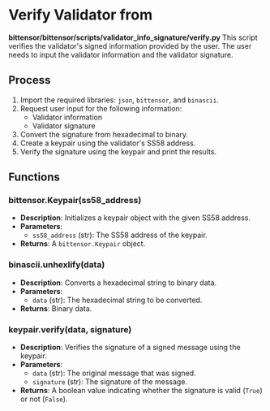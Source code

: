 # Verify Validator from 
**bittensor/bittensor/scripts/validator_info_signature/verify.py**
This script verifies the validator's signed information provided by the user. The user needs to input the validator information and the validator signature.

## Process

1. Import the required libraries: `json`, `bittensor`, and `binascii`.
2. Request user input for the following information:
   - Validator information
   - Validator signature
3. Convert the signature from hexadecimal to binary.
4. Create a keypair using the validator's SS58 address.
5. Verify the signature using the keypair and print the results.

## Functions

### bittensor.Keypair(ss58_address)

- **Description**: Initializes a keypair object with the given SS58 address.
- **Parameters**:
  - `ss58_address` (str): The SS58 address of the keypair.
- **Returns**: A `bittensor.Keypair` object.

### binascii.unhexlify(data)

- **Description**: Converts a hexadecimal string to binary data.
- **Parameters**:
  - `data` (str): The hexadecimal string to be converted.
- **Returns**: Binary data.

### keypair.verify(data, signature)

- **Description**: Verifies the signature of a signed message using the keypair.
- **Parameters**:
  - `data` (str): The original message that was signed.
  - `signature` (str): The signature of the message.
- **Returns**: A boolean value indicating whether the signature is valid (`True`) or not (`False`).
